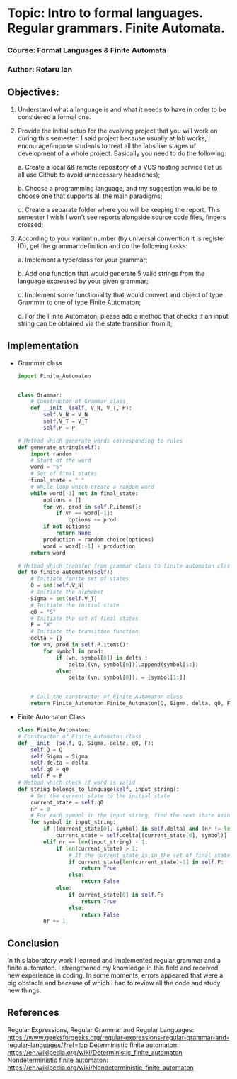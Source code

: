 # Topic: Intro to formal languages. Regular grammars. Finite Automata.

### Course: Formal Languages & Finite Automata
### Author: Rotaru Ion 

## Objectives:
1. Understand what a language is and what it needs to have in order to be considered a formal one.

2. Provide the initial setup for the evolving project that you will work on during this semester. I said project because usually at lab works, I encourage/impose students to treat all the labs like stages of development of a whole project. Basically you need to do the following:

    a. Create a local && remote repository of a VCS hosting service (let us all use Github to avoid unnecessary headaches);

    b. Choose a programming language, and my suggestion would be to choose one that supports all the main paradigms;

    c. Create a separate folder where you will be keeping the report. This semester I wish I won't see reports alongside source code files, fingers crossed;

3. According to your variant number (by universal convention it is register ID), get the grammar definition and do the following tasks:

    a. Implement a type/class for your grammar;

    b. Add one function that would generate 5 valid strings from the language expressed by your given grammar;

    c. Implement some functionality that would convert and object of type Grammar to one of type Finite Automaton;
    
    d. For the Finite Automaton, please add a method that checks if an input string can be obtained via the state transition from it;
## Implementation
* Grammar class
    ```python
    import Finite_Automaton


    class Grammar:
        # Constructor of Grammar class
        def __init__(self, V_N, V_T, P):
            self.V_N = V_N
            self.V_T = V_T
            self.P = P

    # Method which generate words corresponding to rules
    def generate_string(self):
        import random
        # Start of the word
        word = "S"
        # Set of final states
        final_state = " "
        # While loop which create a random word
        while word[-1] not in final_state:
            options = []
            for vn, prod in self.P.items():
                if vn == word[-1]:
                    options += prod
            if not options:
                return None
            production = random.choice(options)
            word = word[:-1] + production
        return word

    # Method which transfer from grammar class to finite automaton class
    def to_finite_automaton(self):
        # Initiate finite set of states
        Q = set(self.V_N)
        # Initiate the alphabet
        Sigma = set(self.V_T)
        # Initiate the initial state
        q0 = "S"
        # Initiate the set of final states
        F = "X"
        # Initiate the transition function
        delta = {}
        for vn, prod in self.P.items():
            for symbol in prod:
                if (vn, symbol[0]) in delta :
                    delta[(vn, symbol[0])].append(symbol[1:])
                else:
                    delta[(vn, symbol[0])] = [symbol[1:]]


        # Call the constructor of Finite Automaton class
        return Finite_Automaton.Finite_Automaton(Q, Sigma, delta, q0, F)
    ```

* Finite Automaton Class
    ```python
    class Finite_Automaton:
    # Constructor of Finite_Automaton class
    def __init__(self, Q, Sigma, delta, q0, F):
        self.Q = Q
        self.Sigma = Sigma
        self.delta = delta
        self.q0 = q0
        self.F = F
    # Method which check if word is valid
    def string_belongs_to_language(self, input_string):
        # Set the current state to the initial state
        current_state = self.q0
        nr = 0
        # For each symbol in the input string, find the next state using the delta function
        for symbol in input_string:
            if ((current_state[0], symbol) in self.delta) and (nr != len(input_string)-1):
                current_state = self.delta[(current_state[0], symbol)]
            elif nr == len(input_string) - 1:
                if len(current_state) > 1:
                    # If the current state is in the set of final states, return True
                    if current_state[len(current_state)-1] in self.F:
                        return True
                    else:
                        return False
                else:
                    if current_state[0] in self.F:
                        return True
                    else:
                        return False
            nr += 1
    ```
    
## Conclusion
In this laboratory work I learned and implemented regular grammar and a finite automaton. 
I strengthened my knowledge in this field and received new experience in coding. In some moments, errors appeared that were a big obstacle and because of which
I had to review all the code and study new things.
## References
Regular Expressions, Regular Grammar and Regular Languages: https://www.geeksforgeeks.org/regular-expressions-regular-grammar-and-regular-languages/?ref=lbp
Deterministic finite automaton: https://en.wikipedia.org/wiki/Deterministic_finite_automaton
Nondeterministic finite automaton: https://en.wikipedia.org/wiki/Nondeterministic_finite_automaton
                 

